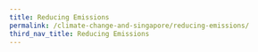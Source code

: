 ```yaml
---
title: Reducing Emissions
permalink: /climate-change-and-singapore/reducing-emissions/
third_nav_title: Reducing Emissions
---
```

